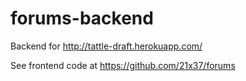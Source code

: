 # forums-backend

Backend for http://tattle-draft.herokuapp.com/

See frontend code at https://github.com/21x37/forums